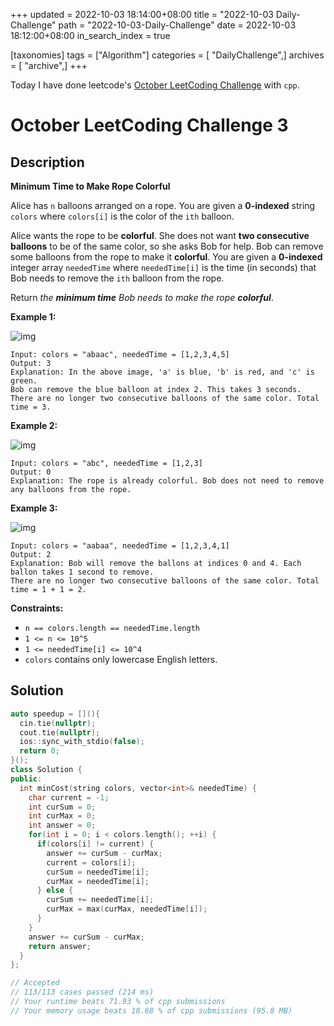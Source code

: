+++
updated = 2022-10-03 18:14:00+08:00
title = "2022-10-03 Daily-Challenge"
path = "2022-10-03-Daily-Challenge"
date = 2022-10-03 18:12:00+08:00
in_search_index = true

[taxonomies]
tags = ["Algorithm"]
categories = [ "DailyChallenge",]
archives = [ "archive",]
+++

Today I have done leetcode's [October LeetCoding Challenge](https://leetcode.com/problems/minimum-time-to-make-rope-colorful/submissions/) with `cpp`.

<!-- more -->

# October LeetCoding Challenge 3

## Description

**Minimum Time to Make Rope Colorful**

Alice has `n` balloons arranged on a rope. You are given a **0-indexed** string `colors` where `colors[i]` is the color of the `ith` balloon.

Alice wants the rope to be **colorful**. She does not want **two consecutive balloons** to be of the same color, so she asks Bob for help. Bob can remove some balloons from the rope to make it **colorful**. You are given a **0-indexed** integer array `neededTime` where `neededTime[i]` is the time (in seconds) that Bob needs to remove the `ith` balloon from the rope.

Return *the **minimum time** Bob needs to make the rope **colorful***.

 

**Example 1:**

![img](https://assets.leetcode.com/uploads/2021/12/13/ballon1.jpg)

```
Input: colors = "abaac", neededTime = [1,2,3,4,5]
Output: 3
Explanation: In the above image, 'a' is blue, 'b' is red, and 'c' is green.
Bob can remove the blue balloon at index 2. This takes 3 seconds.
There are no longer two consecutive balloons of the same color. Total time = 3.
```

**Example 2:**

![img](https://assets.leetcode.com/uploads/2021/12/13/balloon2.jpg)

```
Input: colors = "abc", neededTime = [1,2,3]
Output: 0
Explanation: The rope is already colorful. Bob does not need to remove any balloons from the rope.
```

**Example 3:**

![img](https://assets.leetcode.com/uploads/2021/12/13/balloon3.jpg)

```
Input: colors = "aabaa", neededTime = [1,2,3,4,1]
Output: 2
Explanation: Bob will remove the ballons at indices 0 and 4. Each ballon takes 1 second to remove.
There are no longer two consecutive balloons of the same color. Total time = 1 + 1 = 2.
```

 

**Constraints:**

- `n == colors.length == neededTime.length`
- `1 <= n <= 10^5`
- `1 <= neededTime[i] <= 10^4`
- `colors` contains only lowercase English letters.

## Solution

``` cpp
auto speedup = [](){
  cin.tie(nullptr);
  cout.tie(nullptr);
  ios::sync_with_stdio(false);
  return 0;
}();
class Solution {
public:
  int minCost(string colors, vector<int>& neededTime) {
    char current = -1;
    int curSum = 0;
    int curMax = 0;
    int answer = 0;
    for(int i = 0; i < colors.length(); ++i) {
      if(colors[i] != current) {
        answer += curSum - curMax;
        current = colors[i];
        curSum = neededTime[i];
        curMax = neededTime[i];
      } else {
        curSum += neededTime[i];
        curMax = max(curMax, neededTime[i]);
      }
    }
    answer += curSum - curMax;
    return answer;
  }
};

// Accepted
// 113/113 cases passed (214 ms)
// Your runtime beats 71.93 % of cpp submissions
// Your memory usage beats 18.68 % of cpp submissions (95.8 MB)
```
